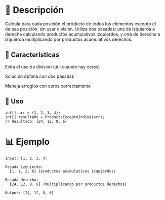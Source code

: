 # 📝 Descripción
Calcula para cada posición el producto de todos los elementos excepto el de esa posición, sin usar división. Utiliza dos pasadas: una de izquierda a derecha calculando productos acumulativos izquierdos, y otra de derecha a izquierda multiplicando por productos acumulativos derechos.

## 🔧 Características
Evita el uso de división (útil cuando hay ceros)

Solución óptima con dos pasadas

Maneja arreglos con ceros correctamente

## 🚀 Uso
```
int[] arr = {1, 2, 3, 4};
int[] resultado = ProductoExceptoIndice(arr);
// Resultado: [24, 12, 8, 6]
```
# 📊 Ejemplo
```
Input: [1, 2, 3, 4]

Pasada izquierda: 
  [1, 1, 2, 6] (productos acumulativos izquierdos)

Pasada derecha:
  [24, 12, 8, 6] (multiplicando por productos derechos)

Output: [24, 12, 8, 6]
```